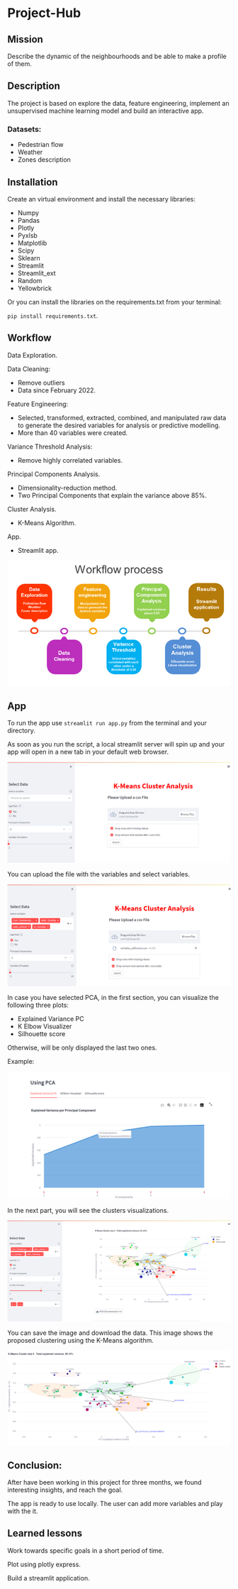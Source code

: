 # Project-Hub

## Mission 
Describe the dynamic of the neighbourhoods and be able to make a profile of them. 

## Description
The project is based on explore the data, feature engineering, implement an unsupervised machine learning model and build an interactive app.

### Datasets:
+ Pedestrian flow  
+ Weather   
+ Zones description   

## Installation
Create an virtual environment and install the necessary libraries:
- Numpy 
- Pandas 
- Plotly
- Pyxlsb
- Matplotlib 
- Scipy 
- Sklearn
- Streamlit 
- Streamlit_ext
- Random
- Yellowbrick 

Or you can install the libraries on the requirements.txt from your terminal:

`pip install requirements.txt`.


## Workflow
  
Data Exploration.  

Data Cleaning: 
   - Remove outliers
   - Data since February 2022.

Feature Engineering:
   - Selected, transformed, extracted, combined, and manipulated raw data to generate the desired variables for analysis or predictive modelling.
   - More than 40 variables were created.

Variance Threshold Analysis:
  - Remove highly correlated variables.

Principal Components Analysis.  
  - Dimensionality-reduction method.
  - Two Principal Components that explain the variance above 85%.
  
Cluster Analysis.  
  - K-Means Algorithm.
  
App.  
  - Streamlit app.

  

![workflow](./assets/workflow.png)


## App  

To run the app use `streamlit run app.py` from the terminal and your directory.

As soon as you run the script, a local streamlit server will spin up and your app will open in a new tab in your default web browser.  

![app](./assets/app.png)
   
   
You can upload the file with the variables and select variables.

![variables](./assets/select_variables.png)

In case you have selected PCA, in the first section, you can visualize the following three plots:

- Explained Variance PC
- K Elbow Visualizer
- Silhouette score

Otherwise, will be only displayed the last two ones.   

Example:   

![Example](./assets/explained_variance.png)  
  
  

In the next part, you will see the clusters visualizations. 

![Cluster visualization](./assets/Cluster_viz_app.png)    
  
  
You can save the image and download the data. 
This image shows the proposed clustering using the K-Means algorithm.  
  
  ![Cluster image](./assets/cluster_img_app.png)    


## Conclusion:  

After have been working in this project for three months, we found interesting insights, and reach the goal.   

The app is ready to use locally. The user can add more variables and play with the it.

## Learned lessons

Work towards specific goals in a short period of time.  

Plot using plotly express.  

Build a streamlit application.  
  
    
  
  




